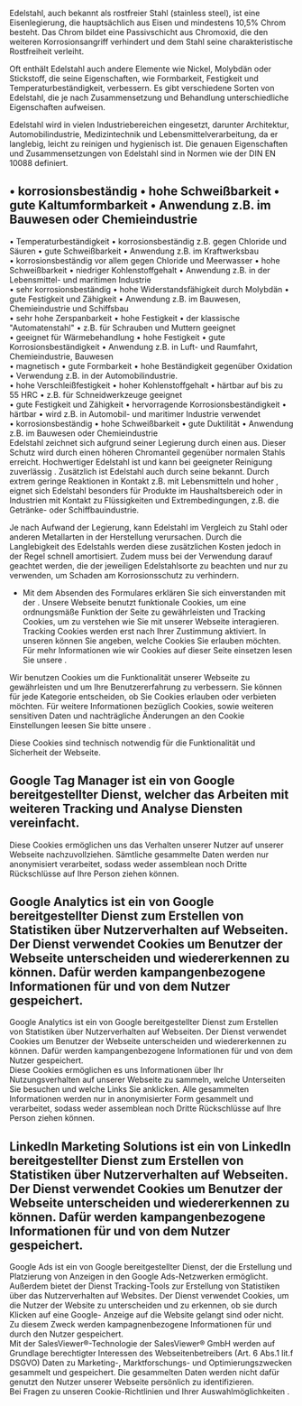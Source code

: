 Edelstahl, auch bekannt als rostfreier Stahl (stainless steel), ist eine
Eisenlegierung, die hauptsächlich aus Eisen und mindestens 10,5% Chrom besteht.
Das Chrom bildet eine Passivschicht aus Chromoxid, die den weiteren
Korrosionsangriff verhindert und dem Stahl seine charakteristische Rostfreiheit
verleiht.

Oft enthält Edelstahl auch andere Elemente wie Nickel, Molybdän oder Stickstoff,
die seine Eigenschaften, wie Formbarkeit, Festigkeit und
Temperaturbeständigkeit, verbessern. Es gibt verschiedene Sorten von Edelstahl,
die je nach Zusammensetzung und Behandlung unterschiedliche Eigenschaften
aufweisen.

Edelstahl wird in vielen Industriebereichen eingesetzt, darunter Architektur,
Automobilindustrie, Medizintechnik und Lebensmittelverarbeitung, da er
langlebig, leicht zu reinigen und hygienisch ist. Die genauen Eigenschaften und
Zusammensetzungen von Edelstahl sind in Normen wie der DIN EN 10088 definiert.

• korrosionsbeständig • hohe Schweißbarkeit • gute Kaltumformbarkeit • Anwendung
z.B. im Bauwesen oder Chemieindustrie  
---  
• Temperaturbeständigkeit • korrosionsbeständig z.B. gegen Chloride und Säuren •
gute Schweißbarkeit • Anwendung z.B. im Kraftwerksbau  
• korrosionsbeständig vor allem gegen Chloride und Meerwasser • hohe
Schweißbarkeit • niedriger Kohlenstoffgehalt • Anwendung z.B. in der
Lebensmittel- und maritimen Industrie  
• sehr korrosionsbeständig • hohe Widerstandsfähigkeit durch Molybdän • gute
Festigkeit und Zähigkeit • Anwendung z.B. im Bauwesen, Chemieindustrie und
Schiffsbau  
• sehr hohe Zerspanbarkeit • hohe Festigkeit • der klassische "Automatenstahl" •
z.B. für Schrauben und Muttern geeignet  
• geeignet für Wärmebehandlung • hohe Festigkeit • gute Korrosionsbeständigkeit
• Anwendung z.B. in Luft- und Raumfahrt, Chemieindustrie, Bauwesen  
• magnetisch • gute Formbarkeit • hohe Beständigkeit gegenüber Oxidation •
Verwendung z.B. in der Automobilindustrie.  
• hohe Verschleißfestigkeit • hoher Kohlenstoffgehalt • härtbar auf bis zu 55
HRC • z.B. für Schneidwerkzeuge geeignet  
• gute Festigkeit und Zähigkeit • hervorragende Korrosionsbeständigkeit •
härtbar • wird z.B. in Automobil- und maritimer Industrie verwendet  
• korrosionsbeständig • hohe Schweißbarkeit • gute Duktilität • Anwendung z.B.
im Bauwesen oder Chemieindustrie  
Edelstahl zeichnet sich aufgrund seiner Legierung durch einen aus. Dieser Schutz
wird durch einen höheren Chromanteil gegenüber normalen Stahls erreicht.
Hochwertiger Edelstahl ist und kann bei geeigneter Reinigung zuverlässig .
Zusätzlich ist Edelstahl auch durch seine bekannt. Durch extrem geringe
Reaktionen in Kontakt z.B. mit Lebensmitteln und hoher , eignet sich Edelstahl
besonders für Produkte im Haushaltsbereich oder in Industrien mit Kontakt zu
Flüssigkeiten und Extrembedingungen, z.B. die Getränke- oder Schiffbauindustrie.

Je nach Aufwand der Legierung, kann Edelstahl im Vergleich zu Stahl oder anderen
Metallarten in der Herstellung verursachen. Durch die Langlebigkeit des
Edelstahls werden diese zusätzlichen Kosten jedoch in der Regel schnell
amortisiert. Zudem muss bei der Verwendung darauf geachtet werden, die der
jeweiligen Edelstahlsorte zu beachten und nur zu verwenden, um Schaden am
Korrosionsschutz zu verhindern.

* Mit dem Absenden des Formulares erklären Sie sich einverstanden mit der .
Unsere Webseite benutzt funktionale Cookies, um eine ordnungsmäße Funktion der
Seite zu gewährleisten und Tracking Cookies, um zu verstehen wie Sie mit unserer
Webseite interagieren. Tracking Cookies werden erst nach Ihrer Zustimmung
aktiviert. In unseren können Sie angeben, welche Cookies Sie erlauben möchten.
Für mehr Informationen wie wir Cookies auf dieser Seite einsetzen lesen Sie
unsere .

Wir benutzen Cookies um die Funktionalität unserer Webseite zu gewährleisten und
um Ihre Benutzererfahrung zu verbessern. Sie können für jede Kategorie
entscheiden, ob Sie Cookies erlauben oder verbieten möchten. Für weitere
Informationen bezüglich Cookies, sowie weiteren sensitiven Daten und
nachträgliche Änderungen an den Cookie Einstellungen leesen Sie bitte unsere .

Diese Cookies sind technisch notwendig für die Funktionalität und Sicherheit der
Webseite.

Google Tag Manager ist ein von Google bereitgestellter Dienst, welcher das
Arbeiten mit weiteren Tracking und Analyse Diensten vereinfacht.  
---  
Diese Cookies ermöglichen uns das Verhalten unserer Nutzer auf unserer Webseite
nachzuvollziehen. Sämtliche gesammelte Daten werden nur anonymisiert
verarbeitet, sodass weder assemblean noch Dritte Rückschlüsse auf Ihre Person
ziehen können.

Google Analytics ist ein von Google bereitgestellter Dienst zum Erstellen von
Statistiken über Nutzerverhalten auf Webseiten. Der Dienst verwendet Cookies um
Benutzer der Webseite unterscheiden und wiedererkennen zu können. Dafür werden
kampangenbezogene Informationen für und von dem Nutzer gespeichert.  
---  
Google Analytics ist ein von Google bereitgestellter Dienst zum Erstellen von
Statistiken über Nutzerverhalten auf Webseiten. Der Dienst verwendet Cookies um
Benutzer der Webseite unterscheiden und wiedererkennen zu können. Dafür werden
kampangenbezogene Informationen für und von dem Nutzer gespeichert.  
Diese Cookies ermöglichen es uns Informationen über Ihr Nutzungsverhalten auf
unserer Webseite zu sammeln, welche Unterseiten Sie besuchen und welche Links
Sie anklicken. Alle gesammelten Informationen werden nur in anonymisierter Form
gesammelt und verarbeitet, sodass weder assemblean noch Dritte Rückschlüsse auf
Ihre Person ziehen können.

LinkedIn Marketing Solutions ist ein von LinkedIn bereitgestellter Dienst zum
Erstellen von Statistiken über Nutzerverhalten auf Webseiten. Der Dienst
verwendet Cookies um Benutzer der Webseite unterscheiden und wiedererkennen zu
können. Dafür werden kampangenbezogene Informationen für und von dem Nutzer
gespeichert.  
---  
Google Ads ist ein von Google bereitgestellter Dienst, der die Erstellung und
Platzierung von Anzeigen in den Google Ads-Netzwerken ermöglicht. Außerdem
bietet der Dienst Tracking-Tools zur Erstellung von Statistiken über das
Nutzerverhalten auf Websites. Der Dienst verwendet Cookies, um die Nutzer der
Website zu unterscheiden und zu erkennen, ob sie durch Klicken auf eine Google-
Anzeige auf die Website gelangt sind oder nicht. Zu diesem Zweck werden
kampagnenbezogene Informationen für und durch den Nutzer gespeichert.  
Mit der SalesViewer®-Technologie der SalesViewer® GmbH werden auf Grundlage
berechtigter Interessen des Webseitenbetreibers (Art. 6 Abs.1 lit.f DSGVO) Daten
zu Marketing-, Marktforschungs- und Optimierungszwecken gesammelt und
gespeichert. Die gesammelten Daten werden nicht dafür genutzt den Nutzer unserer
Webseite persönlich zu identifizieren.  
Bei Fragen zu unseren Cookie-Richtlinien und Ihrer Auswahlmöglichkeiten .

